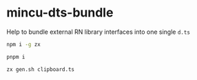 # mincu-dts-bundle

Help to bundle external RN library interfaces into one single `d.ts`

```bash
npm i -g zx
```

```bash
pnpm i
```

```bash
zx gen.sh clipboard.ts
```
